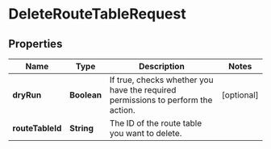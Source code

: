 

# DeleteRouteTableRequest


## Properties

| Name | Type | Description | Notes |
|------------ | ------------- | ------------- | -------------|
|**dryRun** | **Boolean** | If true, checks whether you have the required permissions to perform the action. |  [optional] |
|**routeTableId** | **String** | The ID of the route table you want to delete. |  |



